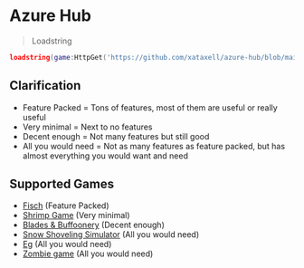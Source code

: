 # Azure Hub
> Loadstring
```lua
loadstring(game:HttpGet('https://github.com/xataxell/azure-hub/blob/main/loader.luau?raw=true'))()
```
## Clarification
- Feature Packed = Tons of features, most of them are useful or really useful
- Very minimal = Next to no features
- Decent enough = Not many features but still good
- All you would need = Not as many features as feature packed, but has almost everything you would want and need
## Supported Games
- [Fisch](https://www.roblox.com/games/16732694052/Fisch) (Feature Packed)
- [Shrimp Game](https://www.roblox.com/games/7606564092/MINGLE-Shrimp-Game) (Very minimal)
- [Blades & Buffoonery](https://www.roblox.com/games/117701570624742/Blades-Buffoonery) (Decent enough)
- [Snow Shoveling Simulator](https://www.roblox.com/games/1252559098/Snow-Shoveling-Simulator) (All you would need)
- [Eg](https://www.roblox.com/games/2747834912/Eg) (All you would need)
- [Zombie game](https://www.roblox.com/games/14419907512/Zombie-game-upd3) (All you would need)
